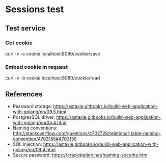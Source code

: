 # Sessions test

## Test service
### Get cookie
curl -v -c cookie localhost:8080/cookie/save

### Embed cookie in request
curl -v -b cookie localhost:8080/cookie/read

## References
* Password storage: https://astaxie.gitbooks.io/build-web-application-with-golang/en/09.5.html
* PostgresSQL driver: https://astaxie.gitbooks.io/build-web-application-with-golang/en/05.4.html
* Naming conventions: http://stackoverflow.com/questions/4702728/relational-table-naming-convention/4703155#4703155
* SQL injection: https://astaxie.gitbooks.io/build-web-application-with-golang/en/09.4.html
* Secure password: https://crackstation.net/hashing-security.htm
